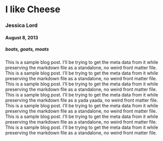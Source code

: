 # I like Cheese
### Jessica Lord
#### August 8, 2013
##### boats, goats, moats

This is a sample blog post. I'll be trying to get the meta data from it while preserving the markdown file as a standalone, no weird front matter file. This is a sample blog post. I'll be trying to get the meta data from it while preserving the markdown file as a standalone, no weird front matter file. This is a sample blog post. I'll be trying to get the meta data from it while preserving the markdown file as a standalone, no weird front matter file. This is a sample blog post. I'll be trying to get the meta data from it while preserving the markdown file as a yada yaada, no weird front matter file. This is a sample blog post. I'll be trying to get the meta data from it while preserving the markdown file as a standalone, no weird front matter file. This is a sample blog post. I'll be trying to get the meta data from it while preserving the markdown file as a standalone, no weird front matter file. This is a sample blog post. I'll be trying to get the meta data from it while preserving the markdown file as a standalone, no weird front matter file. 


